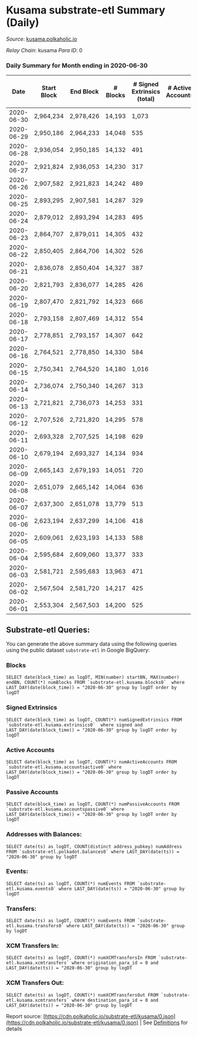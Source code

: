 # Kusama substrate-etl Summary (Daily)

_Source_: [kusama.polkaholic.io](https://kusama.polkaholic.io)

*Relay Chain*: kusama
*Para ID*: 0



### Daily Summary for Month ending in 2020-06-30


| Date | Start Block | End Block | # Blocks | # Signed Extrinsics (total) | # Active Accounts | # Passive | # New | # Addresses with Balances | # Events | # Transfers | # XCM Transfers In | # XCM Transfers Out | Issues | 
| ---- | ----------- | --------- | -------- | --------------------------- | ----------------- | --------- | ----- | ------------------------- | -------- | ----------- | ------------------ | ------------------- | ------ |
| 2020-06-30 | 2,964,234 | 2,978,426 | 14,193 | 1,073 |  |  |  | 11,425 | 65,133 | 344 ($48,359,437.35) |   |   |  |
| 2020-06-29 | 2,950,186 | 2,964,233 | 14,048 | 535 |  |  |  |  | 56,707 | 150 ($30,136,783.49) |   |   |  |
| 2020-06-28 | 2,936,054 | 2,950,185 | 14,132 | 491 |  |  |  |  | 53,827 | 126 ($6,634,498.57) |   |   |  |
| 2020-06-27 | 2,921,824 | 2,936,053 | 14,230 | 317 |  |  |  |  | 50,423 | 96 ($1,828,267.41) |   |   |  |
| 2020-06-26 | 2,907,582 | 2,921,823 | 14,242 | 489 |  |  |  |  | 53,037 | 111 ($15,317,532.34) |   |   |  |
| 2020-06-25 | 2,893,295 | 2,907,581 | 14,287 | 329 |  |  |  |  | 50,328 | 98 ($3,531,548.31) |   |   |  |
| 2020-06-24 | 2,879,012 | 2,893,294 | 14,283 | 495 |  |  |  |  | 54,938 | 176 ($7,032,493.27) |   |   |  |
| 2020-06-23 | 2,864,707 | 2,879,011 | 14,305 | 432 |  |  |  |  | 51,770 | 145 ($12,703,023.06) |   |   |  |
| 2020-06-22 | 2,850,405 | 2,864,706 | 14,302 | 526 |  |  |  |  | 56,196 | 133 ($13,208,570.87) |   |   |  |
| 2020-06-21 | 2,836,078 | 2,850,404 | 14,327 | 387 |  |  |  |  | 51,994 | 91 ($4,606,919.16) |   |   |  |
| 2020-06-20 | 2,821,793 | 2,836,077 | 14,285 | 426 |  |  |  |  | 51,203 | 90 ($1,511,680.39) |   |   |  |
| 2020-06-19 | 2,807,470 | 2,821,792 | 14,323 | 666 |  |  |  |  | 52,807 | 130 ($31,860,341.79) |   |   |  |
| 2020-06-18 | 2,793,158 | 2,807,469 | 14,312 | 554 |  |  |  |  | 52,199 | 110 ($12,199,287.67) |   |   |  |
| 2020-06-17 | 2,778,851 | 2,793,157 | 14,307 | 642 |  |  |  |  | 55,648 | 151 ($5,307,231.00) |   |   |  |
| 2020-06-16 | 2,764,521 | 2,778,850 | 14,330 | 584 |  |  |  |  | 51,496 | 231 ($36,183,118.41) |   |   |  |
| 2020-06-15 | 2,750,341 | 2,764,520 | 14,180 | 1,016 |  |  |  |  | 59,156 | 337 ($14,618,207.07) |   |   |  |
| 2020-06-14 | 2,736,074 | 2,750,340 | 14,267 | 313 |  |  |  |  | 51,272 | 74 ($1,172,650.48) |   |   |  |
| 2020-06-13 | 2,721,821 | 2,736,073 | 14,253 | 331 |  |  |  |  | 49,049 | 100 ($3,132,809.83) |   |   |  |
| 2020-06-12 | 2,707,526 | 2,721,820 | 14,295 | 578 |  |  |  |  | 52,612 | 141 ($933,405.20) |   |   |  |
| 2020-06-11 | 2,693,328 | 2,707,525 | 14,198 | 629 |  |  |  |  | 51,795 | 167 ($27,320,241.17) |   |   |  |
| 2020-06-10 | 2,679,194 | 2,693,327 | 14,134 | 934 |  |  |  |  | 53,834 | 349 ($26,632,251.13) |   |   |  |
| 2020-06-09 | 2,665,143 | 2,679,193 | 14,051 | 720 |  |  |  |  | 51,520 | 273 ($23,216,411.48) |   |   |  |
| 2020-06-08 | 2,651,079 | 2,665,142 | 14,064 | 636 |  |  |  |  | 53,417 | 141 ($5,594,247.54) |   |   |  |
| 2020-06-07 | 2,637,300 | 2,651,078 | 13,779 | 513 |  |  |  |  | 50,079 | 150 ($6,714,567.68) |   |   |  |
| 2020-06-06 | 2,623,194 | 2,637,299 | 14,106 | 418 |  |  |  |  | 47,593 | 152 ($8,557,504.34) |   |   |  |
| 2020-06-05 | 2,609,061 | 2,623,193 | 14,133 | 588 |  |  |  |  | 49,323 | 283 ($32,724,635.17) |   |   |  |
| 2020-06-04 | 2,595,684 | 2,609,060 | 13,377 | 333 |  |  |  |  | 46,089 | 128 ($55,697,719.12) |   |   |  |
| 2020-06-03 | 2,581,721 | 2,595,683 | 13,963 | 471 |  |  |  |  | 50,256 | 187 ($8,455,481.23) |   |   |  |
| 2020-06-02 | 2,567,504 | 2,581,720 | 14,217 | 425 |  |  |  |  | 48,385 | 139 ($11,094,873.32) |   |   |  |
| 2020-06-01 | 2,553,304 | 2,567,503 | 14,200 | 525 |  |  |  |  | 50,402 | 236 ($7,883,114.72) |   |   |  |

## Substrate-etl Queries:
You can generate the above summary data using the following queries using the public dataset `substrate-etl` in Google BigQuery:


### Blocks
```
SELECT date(block_time) as logDT, MIN(number) startBN, MAX(number) endBN, COUNT(*) numBlocks FROM `substrate-etl.kusama.blocks0`  where LAST_DAY(date(block_time)) = "2020-06-30" group by logDT order by logDT
```


### Signed Extrinsics
```
SELECT date(block_time) as logDT, COUNT(*) numSignedExtrinsics FROM `substrate-etl.kusama.extrinsics0`  where signed and LAST_DAY(date(block_time)) = "2020-06-30" group by logDT order by logDT
```


### Active Accounts
```
SELECT date(block_time) as logDT, COUNT(*) numActiveAccounts FROM `substrate-etl.kusama.accountsactive0` where LAST_DAY(date(block_time)) = "2020-06-30" group by logDT order by logDT
```


### Passive Accounts
```
SELECT date(block_time) as logDT, COUNT(*) numPassiveAccounts FROM `substrate-etl.kusama.accountspassive0` where LAST_DAY(date(block_time)) = "2020-06-30" group by logDT order by logDT
```


### Addresses with Balances:
```
SELECT date(ts) as logDT, COUNT(distinct address_pubkey) numAddress FROM `substrate-etl.polkadot.balances0` where LAST_DAY(date(ts)) = "2020-06-30" group by logDT
```


### Events:
```
SELECT date(ts) as logDT, COUNT(*) numEvents FROM `substrate-etl.kusama.events0` where LAST_DAY(date(ts)) = "2020-06-30" group by logDT
```


### Transfers:
```
SELECT date(ts) as logDT, COUNT(*) numEvents FROM `substrate-etl.kusama.transfers0` where LAST_DAY(date(ts)) = "2020-06-30" group by logDT
```


### XCM Transfers In:
```
SELECT date(ts) as logDT, COUNT(*) numXCMTransfersIn FROM `substrate-etl.kusama.xcmtransfers` where origination_para_id = 0 and LAST_DAY(date(ts)) = "2020-06-30" group by logDT
```


### XCM Transfers Out:
```
SELECT date(ts) as logDT, COUNT(*) numXCMTransfersOut FROM `substrate-etl.kusama.xcmtransfers` where destination_para_id = 0 and LAST_DAY(date(ts)) = "2020-06-30" group by logDT
```



Report source: [https://cdn.polkaholic.io/substrate-etl/kusama/0.json](https://cdn.polkaholic.io/substrate-etl/kusama/0.json) | See [Definitions](/DEFINITIONS.md) for details

